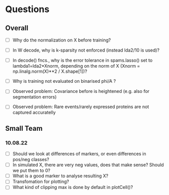 # Questions

## Overall
- [ ] Why do the normalization on X before training?
- [ ] In W decode, why is k-sparsity not enforced (instead lda2/10 is used)?
- [ ] In decode() fncs., why is the error tolerance in spams.lasso() set to lambda1=lda2*Xnorm,
      depending on the norm of X (Xnorm = np.linalg.norm(X)**2 / X.shape[1])?
- [ ] Why is training not evaluated on binarised phi/A ?
- [ ] Observed problem: Covariance before is heightened (e.g. also for segmentation errors)
- [ ] Observed problem: Rare events/rarely expressed proteins are not captured accuratelly



## Small Team

### 10.08.22
- [ ] Should we look at differences of markers, or even differences in pos/neg classes?
- [ ] In simulated X, there are very neg values, does that make sense? Should we put them to 0?
- [ ] What is a good marker to analyse resulting X?
- [ ] Transfomation for plotting?
- [ ] What kind of clipping max is done by default in plotCell()?
